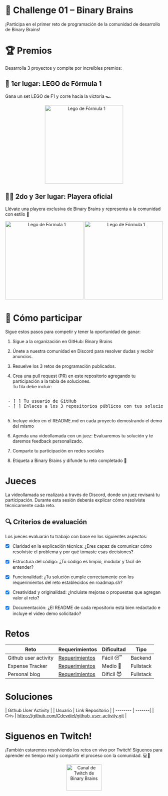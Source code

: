 # 🧠 Challenge 01 – Binary Brains

¡Participa en el primer reto de programación de la comunidad de desarrollo de Binary Brains!

# 🏆 Premios

Desarrolla 3 proyectos y compite por increíbles premios:

## 🥇 1er lugar: LEGO de Fórmula 1
Gana un set LEGO de F1 y corre hacia la victoria 🏎️
<div align="center">
<img src="https://github.com/user-attachments/assets/9059e298-b5cc-48c2-8dd0-55e279651ce3" alt="Lego de Fórmula 1" width="250px">
</div>

## 🥈🥉 2do y 3er lugar: Playera oficial
Llévate una playera exclusiva de Binary Brains y representa a la comunidad con estilo 👕
<div align="center">
  <img src="https://github.com/user-attachments/assets/1a67e6d3-fe59-421f-bb81-89c5e14ac557" alt="Lego de Fórmula 1" width="250px">
  <img src="https://github.com/user-attachments/assets/7fb7e3c0-98f1-4c01-9127-f11da40770c5" alt="Lego de Fórmula 1" width="250px">
  
</div>


# 🚀 Cómo participar
Sigue estos pasos para competir y tener la oportunidad de ganar:

1. Sigue a la organización en GitHub: Binary Brains

2. Únete a nuestra comunidad en Discord para resolver dudas y recibir anuncios. 

3. Resuelve los 3 retos de programación publicados.

4. Crea una pull request (PR) en este repositorio agregando tu participación a la tabla de soluciones.
    <br>Tu fila debe incluir:

 <pre> 
 - [ ] Tu usuario de GitHub
 - [ ] Enlaces a los 3 repositorios públicos con tus soluciones.
 </pre>
5.  Incluye video en el README.md en cada proyecto demostrando el demo del mismo

6.  Agenda una videollamada con un juez: Evaluaremos tu solución y te daremos feedback personalizado.

7. Comparte tu participación en redes sociales
8. Etiqueta a Binary Brains y difunde tu reto completado 🙌

# Jueces 
La videollamada se realizará a través de Discord, donde un juez revisará tu participación. Durante esta sesión deberás explicar cómo resolviste técnicamente cada reto.

## 🔍 Criterios de evaluación
Los jueces evaluarán tu trabajo con base en los siguientes aspectos:

- [x] Claridad en la explicación técnica: ¿Eres capaz de comunicar cómo resolviste el problema y por qué tomaste esas decisiones?

- [x] Estructura del código: ¿Tu código es limpio, modular y fácil de entender?

- [x] Funcionalidad: ¿Tu solución cumple correctamente con los requerimientos del reto establecidos en roadmap.sh?

- [x] Creatividad y originalidad: ¿Incluiste mejoras o propuestas que agregan valor al reto?

- [x] Documentación: ¿El README de cada repositorio está bien redactado e incluye el video demo solicitado?

# Retos 

| Reto    | Requerimientos | Dificultad | Tipo |
| -------- | -------| -------- | ------- | 
| Github user activity  | <a href="https://roadmap.sh/projects/github-user-activity">Requerimientos</a>    | Fácil 😴 | Backend |
| Expense Tracker  | <a href="https://roadmap.sh/projects/expense-tracker">Requerimientos</a>    | Medio 🤯| Fullstack | 
| Personal blog  | <a href="https://roadmap.sh/projects/personal-blog">Requerimientos</a>    | Díficil 😈  | Fullstack |

# Soluciones

| Github User Activity |
| Usuario | Link Repositorio | 
| -------- | -------| 
| Cris | https://github.com/Cdevdiel/github-user-activity.git | 


# Siguenos en Twitch! 

¡También estaremos resolviendo los retos en vivo por Twitch!
Síguenos para aprender en tiempo real y compartir el proceso con la comunidad. 💻🚀
<div align="center">
<a href="https://www.twitch.tv/binarybrains" target="blank">
    <img align="center" src="https://upload.wikimedia.org/wikipedia/commons/c/ce/Twitch_logo_2019.svg" alt="Canal de Twitch de Binary Brains" height="84px" width="112px" />
  </a>
